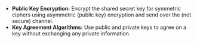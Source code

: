 - **Public Key Encryption:**
	Encrypt the shared secret key for symmetric ciphers using asymmetric (public key) encryption and send over the (not secure) channel.
- **Key Agreement Algorithms:**
	Use public and private keys to agree on a key without exchanging any private information.